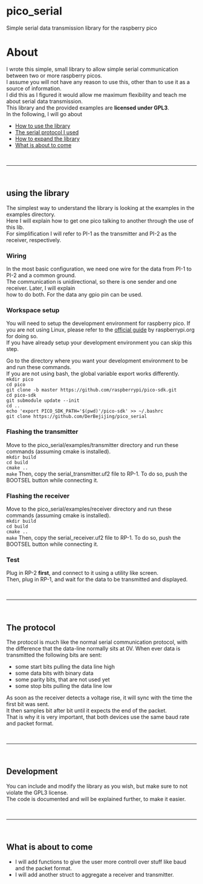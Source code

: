 # pico_serial
Simple serial data transmission library for the raspberry pico


# About  
I wrote this simple, small library to allow simple serial communication between two or more raspberry picos.  
I assume you will not have any reason to use this, other than to use it as a source of information.  
I did this as I figured it would allow me maximum flexibility and teach me about serial data transmission.  
This library and the provided examples are **licensed under GPL3**.  
In the following, I will go about  
- [How to use the library](https://github.com/DerBejijing/pico_serial/edit/main/README.md#using-the-library)
- [The serial protocol I used](https://github.com/DerBejijing/pico_serial/edit/main/README.md#the-protocol)
- [How to expand the library](https://github.com/DerBejijing/pico_serial/edit/main/README.md#development)
- [What is about to come](https://github.com/DerBejijing/pico_serial/edit/main/README.md#what-is-about-to-come)

<br>  

---

<br>  

## using the library  
The simplest way to understand the library is looking at the examples in the examples directory.  
Here I will explain how to get one pico talking to another through the use of this lib.  
For simplification I will refer to PI-1 as the transmitter and PI-2 as the receiver, respectively.

### Wiring  
In the most basic configuration, we need one wire for the data from PI-1 to PI-2 and a common ground.  
The communication is unidirectional, so there is one sender and one receiver. Later, I will explain  
how to do both. For the data any gpio pin can be used.  

### Workspace setup  
You will need to setup the development environment for raspberry pico. If you are not using Linux,
please refer to the [official guide](https://datasheets.raspberrypi.com/pico/getting-started-with-pico.pdf) by raspberrypi.org for doing so.  
If you have already setup your development environment you can skip this step.  

Go to the directory where you want your development environment to be and run these commands.  
If you are not using bash, the global variable export works differently.  
`mkdir pico`  
`cd pico`  
`git clone -b master https://github.com/raspberrypi/pico-sdk.git`  
`cd pico-sdk`  
`git submodule update --init`  
`cd ..`  
`echo 'export PICO_SDK_PATH='$(pwd)'/pico-sdk' >> ~/.bashrc`  
`git clone https://github.com/DerBejijing/pico_serial`  

### Flashing the transmitter  
Move to the pico_serial/examples/transmitter directory and run these commands (assuming cmake is installed).  
`mkdir build`  
`cd build`  
`cmake ..`  
`make`
Then, copy the serial_transmitter.uf2 file to RP-1. To do so, push the BOOTSEL button while connecting it.  

### Flashing the receiver  
Move to the pico_serial/examples/receiver directory and run these commands (assuming cmake is installed).  
`mkdir build`  
`cd build`  
`cmake ..`  
`make`
Then, copy the serial_receiver.uf2 file to RP-1. To do so, push the BOOTSEL button while connecting it.  

### Test  
Plug in RP-2 **first**, and connect to it using a utility like screen.  
Then, plug in RP-1, and wait for the data to be transmitted and displayed.  

<br>  

---

<br>  

## The protocol  
The protocol is much like the normal serial communication protocol, with the difference that the data-line normally sits at 0V. When ever data is transmitted the following bits are sent:  
- some start bits pulling the data line high  
- some data bits with binary data  
- some parity bits, that are not used yet  
- some stop bits pulling the data line low  

As soon as the receiver detects a voltage rise, it will sync with the time the first bit was sent.  
It then samples bit after bit until it expects the end of the packet.  
That is why it is very important, that both devices use the same baud rate and packet format.  

<br>  

---

<br>  

## Development  
You can include and modify the library as you wish, but make sure to not violate the GPL3 license.  
The code is documented and will be explained further, to make it easier.  

<br>  

---

<br>  

## What is about to come  
- I will add functions to give the user more controll over stuff like baud and the packet format.  
- I will add another struct to aggregate a receiver and transmitter.  
